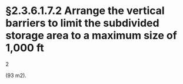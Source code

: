 # §2.3.6.1.7.2 Arrange the vertical barriers to limit the subdivided storage area to a maximum size of 1,000 ft



2

(93 m2).
